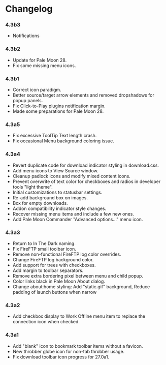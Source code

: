 # Changelog

### 4.3b3
- Notifications

### 4.3b2
- Update for Pale Moon 28.
- Fix some missing menu icons.

### 4.3b1
- Correct icon paradigm.
- Better source/target arrow elements and removed dropshadows for popup panels.
- Fix Click-to-Play plugins notification margin.
- Made some preparations for Pale Moon 28.

### 4.3a5
- Fix excessive ToolTip Text length crash.
- Fix occasional Menu background coloring issue.

### 4.3a4
- Revert duplicate code for download indicator styling in download.css.
- Add menu icons to View Source window.
- Cleanup padlock icons and modify mixed content icons.
- Prevent overwrite of text color for checkboxes and radios in developer tools "light theme".
- Initial customizations to statusbar settings.
- Re-add background box on images.
- Box for empty downloads.
- Addon compatibility indicator style changes.
- Recover missing menu items and include a few new ones.
- Add Pale Moon Commander "Advanced options..." menu icon.

### 4.3a3
- Return to In The Dark naming.
- Fix FireFTP small toolbar icon.
- Remove non-functional FireFTP log color overrides.
- Change FireFTP log background color.
- Add support for trees with checkboxes.
- Add margin to toolbar separators.
- Remove extra bordering pixel between menu and child popup.
- Color links black in Pale Moon About dialog.
- Change about:home styling: Add "static.gif" background, Reduce padding of launch buttons when narrow

### 4.3a2
- Add checkbox display to Work Offline menu item to replace the connection icon when checked.

### 4.3a1
- Add "blank" icon to bookmark toolbar items without a favicon.
- New throbber globe icon for non-tab throbber usage.
- Fix download toolbar icon progress for 27.0a1.